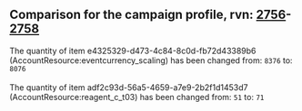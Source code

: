 ## Comparison for the campaign profile, rvn: [2756](https://github.com/PRO100KatYT/FortniteProfileRevisions/tree/main/profiles/campaign/2756%20campaign.json)-[2758](https://github.com/PRO100KatYT/FortniteProfileRevisions/tree/main/profiles/campaign/2758%20campaign.json)

The quantity of item e4325329-d473-4c84-8c0d-fb72d43389b6 (AccountResource:eventcurrency_scaling) has been changed from: `8376` to: `8076`
<br><br>
The quantity of item adf2c93d-56a5-4659-a7e9-2b2f1d1453d7 (AccountResource:reagent_c_t03) has been changed from: `51` to: `71`
<br><br>
